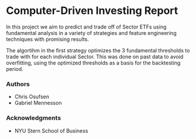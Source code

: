 # Computer-Driven Investing Report

In this project we aim to predict and trade off of Sector ETFs using fundamental analysis in a variety of strategies
and feature engineering techniques with promising results.

The algortihm in the first strategy optimizes the 3 fundamental thresholds to trade with for each individual Sector.
This was done on past data to avoid overfitting, using the optimized thresholds as a basis for the backtesting period.

### Authors

* Chris Osufsen 
* Gabriel Mennesson

### Acknowledgments

* NYU Stern School of Business

